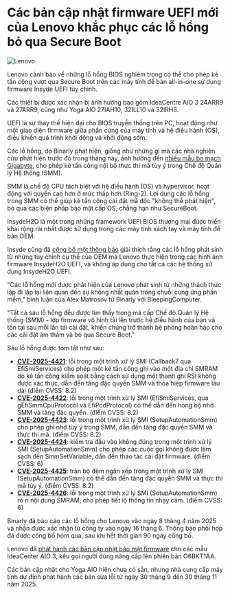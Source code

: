 # Các bản cập nhật firmware UEFI mới của Lenovo khắc phục các lỗ hổng bỏ qua Secure Boot

![Lenovo](https://www.bleepstatic.com/content/hl-images/2024/10/29/lenovo-logo.jpg)

Lenovo cảnh báo về những lỗ hổng BIOS nghiêm trọng có thể cho phép kẻ tấn công vượt qua Secure Boot trên các máy tính để bàn all-in-one sử dụng firmware Insyde UEFI tùy chỉnh.

Các thiết bị được xác nhận bị ảnh hưởng bao gồm IdeaCentre AIO 3 24ARR9 và 27ARR9, cũng như Yoga AIO 27IAH10, 32ILL10 và 32IRH8.

UEFI là sự thay thế hiện đại cho BIOS truyền thống trên PC, hoạt động như một giao diện firmware giữa phần cứng của máy tính và hệ điều hành (OS), điều khiển quá trình khởi động và khởi động sớm.

Các lỗ hổng, do Binarly phát hiện, giống như những gì mà các nhà nghiên cứu phát hiện trước đó trong tháng này, ảnh hưởng đến [nhiều mẫu bo mạch Gigabyte](https://www.bleepingcomputer.com/news/security/gigabyte-motherboards-vulnerable-to-uefi-malware-bypassing-secure-boot/), cho phép kẻ tấn công nội bộ thực thi mã tùy ý trong Chế độ Quản lý Hệ thống (SMM).

SMM là chế độ CPU tách biệt với hệ điều hành (OS) và hypervisor, hoạt động với quyền cao hơn ở mức thấp hơn (Ring-2). Lợi dụng các lỗ hổng trong SMM có thể giúp kẻ tấn công cài đặt mã độc "không thể phát hiện", bỏ qua các biện pháp bảo mật cấp OS, chẳng hạn như SecureBoot.

InsydeH2O là một trong những framework UEFI BIOS thương mại được triển khai rộng rãi nhất được sử dụng trong các máy tính xách tay và máy tính để bàn OEM.

Insyde cũng đã [công bố một thông báo](https://www.insyde.com/security-pledge/sa-2025007) giải thích rằng các lỗ hổng phát sinh từ những tùy chỉnh cụ thể của OEM mà Lenovo thực hiện trong các hình ảnh firmware InsydeH2O UEFI, và không áp dụng cho tất cả các hệ thống sử dụng InsydeH2O UEFI.

"Các lỗ hổng mới được phát hiện của Lenovo phát sinh từ những thách thức lặp đi lặp lại liên quan đến sự không nhất quán trong chuỗi cung ứng phần mềm," bình luận của Alex Matrosov từ Binarly với BleepingComputer.

"Tất cả sáu lỗ hổng đều được tìm thấy trong mã cấp Chế độ Quản lý Hệ thống (SMM) - lớp firmware vô hình tải lên trước hệ điều hành của bạn và tồn tại sau mỗi lần tái cài đặt, khiến chúng trở thành bệ phóng hoàn hảo cho các cài đặt âm thầm và bỏ qua Secure Boot."

Sáu lỗ hổng được tóm tắt như sau:

* **[CVE-2025-4421](https://www.binarly.io/advisories/brly-dva-2025-013)**: lỗi trong một trình xử lý SMI (Callback7 qua EfiSmiServices) cho phép một kẻ tấn công ghi vào một địa chỉ SMRAM do kẻ tấn công kiểm soát bằng cách sử dụng một thanh ghi RSI không được xác thực, dẫn đến tăng đặc quyền SMM và thỏa hiệp firmware lâu dài (điểm CVSS: 8.2)
* **[CVE-2025-4422](https://www.binarly.io/advisories/brly-2025-014)**: lỗi trong một trình xử lý SMI (EfiSmiServices, qua gEfiSmmCpuProtocol và EfiPcdProtocol) có thể dẫn đến hỏng bộ nhớ SMM và tăng đặc quyền. (điểm CVSS: 8.2)
* **[CVE-2025-4423](https://www.binarly.io/advisories/brly-dva-2025-015)**: lỗi trong một trình xử lý SMI (SetupAutomationSmm) cho phép ghi nhớ tùy ý trong SMM, dẫn đến tăng đặc quyền SMM và thực thi mã. (điểm CVSS: 8.2)
* **[CVE-2025-4424](https://www.binarly.io/advisories/brly-2025-017)**: kiểm tra đầu vào không đúng trong một trình xử lý SMI (SetupAutomationSmm) cho phép các cuộc gọi không được làm sạch đến SmmSetVariable, dẫn đến thao tác cài đặt firmware. (điểm CVSS: 6)
* **[CVE-2025-4425](https://www.binarly.io/advisories/brly-2025-016)**: tràn bộ đệm ngăn xếp trong một trình xử lý SMI (SetupAutomationSmm) có thể dẫn đến tăng đặc quyền SMM và thực thi mã tùy ý. (điểm CVSS: 8.2)
* **[CVE-2025-4426](https://www.binarly.io/advisories/brly-2025-018)**: lỗi trong một trình xử lý SMI (SetupAutomationSmm) rò rỉ nội dung SMRAM, cho phép tiết lộ thông tin nhạy cảm. (điểm CVSS: 6)

Binarly đã báo cáo các lỗ hổng cho Lenovo vào ngày 8 tháng 4 năm 2025 và nhận được xác nhận từ công ty vào ngày 16 tháng 6. Thông báo phối hợp đã được công bố hôm qua, sau khi hết thời gian 90 ngày công bố.

Lenovo đã [phát hành các bản cập nhật bảo mật firmware](https://support.lenovo.com/us/en/product%5Fsecurity/LEN-201013) cho các mẫu IdeaCenter AIO 3, kêu gọi người dùng nâng cấp lên phiên bản O6BKT1AA.

Các bản cập nhật cho Yoga AIO hiện chưa có sẵn, nhưng nhà cung cấp máy tính dự định phát hành các bản sửa lỗi từ ngày 30 tháng 9 đến 30 tháng 11 năm 2025.